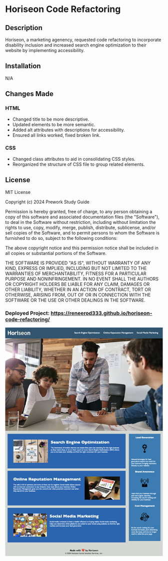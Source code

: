 # Horiseon Code Refactoring

## Description

Horiseon, a marketing agenency, requested code refactoring to incorporate disability inclusion and increased search engine optimization to their website by implementing accessibility.

## Installation

N/A

## Changes Made

### HTML
- Changed title to be more descriptive.
- Updated elements to be more semantic.
- Added alt attributes with descriptions for accessibility. 
- Ensured all links worked, fixed broken link.


### CSS
- Changed class attributes to aid in consolidating CSS styles. 
- Reorganized the structure of CSS file to group related elements.


## License

MIT License

Copyright (c) 2024 Prework Study Guide

Permission is hereby granted, free of charge, to any person obtaining a copy
of this software and associated documentation files (the "Software"), to deal
in the Software without restriction, including without limitation the rights
to use, copy, modify, merge, publish, distribute, sublicense, and/or sell
copies of the Software, and to permit persons to whom the Software is
furnished to do so, subject to the following conditions:

The above copyright notice and this permission notice shall be included in all
copies or substantial portions of the Software.

THE SOFTWARE IS PROVIDED "AS IS", WITHOUT WARRANTY OF ANY KIND, EXPRESS OR
IMPLIED, INCLUDING BUT NOT LIMITED TO THE WARRANTIES OF MERCHANTABILITY,
FITNESS FOR A PARTICULAR PURPOSE AND NONINFRINGEMENT. IN NO EVENT SHALL THE
AUTHORS OR COPYRIGHT HOLDERS BE LIABLE FOR ANY CLAIM, DAMAGES OR OTHER
LIABILITY, WHETHER IN AN ACTION OF CONTRACT, TORT OR OTHERWISE, ARISING FROM,
OUT OF OR IN CONNECTION WITH THE SOFTWARE OR THE USE OR OTHER DEALINGS IN THE
SOFTWARE.

### Deployed Project: https://reneerod333.github.io/horiseon-code-refactoring/

![](/assets/images/finished-mockup.png)